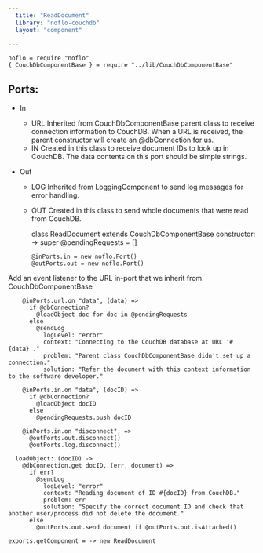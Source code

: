 ```yaml
---
  title: "ReadDocument"
  library: "noflo-couchdb"
  layout: "component"

---
```


    
    noflo = require "noflo"
    { CouchDbComponentBase } = require "../lib/CouchDbComponentBase"
    

## Ports:

* In
  * URL Inherited from CouchDbComponentBase parent class to receive connection information to CouchDB.
    When a URL is received, the parent constructor will create an @dbConnection for us.
  * IN  Created in this class to receive document IDs to look up in CouchDB.  The data contents on this
    port should be simple strings.

* Out
  * LOG Inherited from LoggingComponent to send log messages for error handling.
  * OUT Created in this class to send whole documents that were read from CouchDB.


    class ReadDocument extends CouchDbComponentBase
      constructor: ->
        super
        @pendingRequests = []
    
        @inPorts.in = new noflo.Port()
        @outPorts.out = new noflo.Port()
    

Add an event listener to the URL in-port that we inherit from CouchDbComponentBase

        @inPorts.url.on "data", (data) =>
          if @dbConnection?
            @loadObject doc for doc in @pendingRequests
          else
            @sendLog
              logLevel: "error"
              context: "Connecting to the CouchDB database at URL '#{data}'."
              problem: "Parent class CouchDbComponentBase didn't set up a connection."
              solution: "Refer the document with this context information to the software developer."
    
        @inPorts.in.on "data", (docID) =>
          if @dbConnection?
            @loadObject docID
          else
            @pendingRequests.push docID
    
        @inPorts.in.on "disconnect", =>
          @outPorts.out.disconnect()
          @outPorts.log.disconnect()
    
      loadObject: (docID) ->
        @dbConnection.get docID, (err, document) =>
          if err?
            @sendLog
              logLevel: "error"
              context: "Reading document of ID #{docID} from CouchDB."
              problem: err
              solution: "Specify the correct document ID and check that another user/process did not delete the document."
          else
            @outPorts.out.send document if @outPorts.out.isAttached()
    
    exports.getComponent = -> new ReadDocument
    
